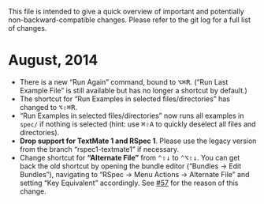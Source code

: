 This file is intended to give a quick overview of important and potentially non-backward-compatible changes. Please refer to the git log for a full list of changes.

# August, 2014
 
 * There is a new “Run Again” command, bound to <kbd>⌥⌘R</kbd>. (“Run Last Example File” is still available but has no longer a shortcut by default.)
 * The shortcut for “Run Examples in selected files/directories” has changed to <kbd>⌥⇧⌘R</kbd>.
 * “Run Examples in selected files/directories” now runs all examples in `spec/` if nothing is selected (hint: use <kbd>⌘⇧A</kbd> to quickly deselect all files and directories).
 * __Drop support for TextMate 1 and RSpec 1__. Please use the legacy version from the branch “rspec1-textmate1” if necessary.
 * Change shortcut for __“Alternate File”__ from <kbd>⌃⇧↓</kbd> to <kbd>⌃⌥⇧↓</kbd>. You can get back the old shortcut by opening the bundle editor (“Bundles → Edit Bundles”), navigating to “RSpec → Menu Actions → Alternate File” and setting “Key Equivalent” accordingly. See [#57](https://github.com/rspec/rspec-tmbundle/issues/57) for the reason of this change.